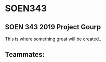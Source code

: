 # SOEN343
## SOEN 343 2019 Project Gourp
This is where something great will be created..


## Teammates:
